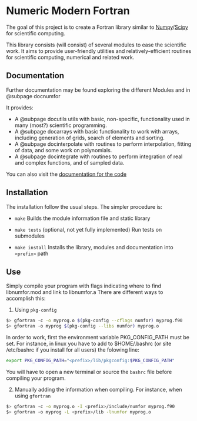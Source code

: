 
# Numeric Modern Fortran

The goal of this project is to create a Fortran library similar to [Numpy](https://www.numpy.org)/[Scipy](https://www.scipy.org) for scientific computing.

This library consists (will consist) of several modules to ease the scientific work. It aims to provide user-friendly utilities and relatively-efficient routines for scientific computing, numerical and related work.

## Documentation

Further documentation may be found exploring the different Modules and in @subpage docnumfor


It provides:
  + A @subpage docutils utils with basic, non-specific, functionality used in many (most?) scientific programming.
  + A @subpage docarrays with basic functionality to work with arrays, including generation of grids, search of elements and sorting.
  + A @subpage docinterpolate with routines to perform interpolation, fitting of data, and some work on polynomials.
  + A @subpage docintegrate with routines to perform integration of real and complex functions, and of sampled data.


You can also visit the [documentation for the code](namespaces.html)

## Installation ##

The installation follow the usual steps. The simpler procedure is:

  * `make`
  Builds the module information file and static library

  * `make tests` (optional, not yet fully implemented)
  Run tests on submodules

  * `make install`
  Installs the library, modules and documentation into `<prefix>` path


## Use ##

Simply compile your program with flags indicating where to find libnumfor.mod and link to libnumfor.a
There are different ways to accomplish this:


  1. Using `pkg-config`
  ```bash
  $> gfortran -c -o myprog.o $(pkg-config --cflags numfor) myprog.f90
  $> gfortran -o myprog $(pkg-config --libs numfor) myprog.o
  ``` 
  In order to work, first the environment variable PKG_CONFIG_PATH must be set. 
  For instance, in linux you have to add to $HOME/.bashrc (or site /etc/bashrc if you install for all users) the folowing line:
  
  ```bash
  export PKG_CONFIG_PATH="<prefix>/lib/pkgconfig:$PKG_CONFIG_PATH"
  ```
  You will have to open a new terminal or source the `bashrc` file before compiling your program.
  
  2. Manually adding the information when compiling. For instance, when using `gfortran`
  
  ```bash
  $> gfortran -c -o myprog.o -I <prefix>/include/numfor myprog.f90
  $> gfortran -o myprog -L <prefix>/lib -lnumfor myprog.o
  ```



